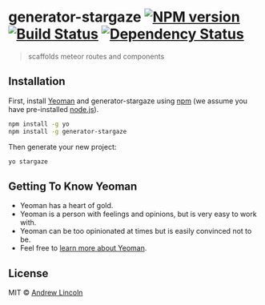 # generator-stargaze [![NPM version][npm-image]][npm-url] [![Build Status][travis-image]][travis-url] [![Dependency Status][daviddm-image]][daviddm-url]
> scaffolds meteor routes and components

## Installation

First, install [Yeoman](http://yeoman.io) and generator-stargaze using [npm](https://www.npmjs.com/) (we assume you have pre-installed [node.js](https://nodejs.org/)).

```bash
npm install -g yo
npm install -g generator-stargaze
```

Then generate your new project:

```bash
yo stargaze
```

## Getting To Know Yeoman

 * Yeoman has a heart of gold.
 * Yeoman is a person with feelings and opinions, but is very easy to work with.
 * Yeoman can be too opinionated at times but is easily convinced not to be.
 * Feel free to [learn more about Yeoman](http://yeoman.io/).

## License

MIT © [Andrew Lincoln](none)


[npm-image]: https://badge.fury.io/js/generator-stargaze.svg
[npm-url]: https://npmjs.org/package/generator-stargaze
[travis-image]: https://travis-ci.org/andrewl913/generator-stargaze.svg?branch=master
[travis-url]: https://travis-ci.org/andrewl913/generator-stargaze
[daviddm-image]: https://david-dm.org/andrewl913/generator-stargaze.svg?theme=shields.io
[daviddm-url]: https://david-dm.org/andrewl913/generator-stargaze
